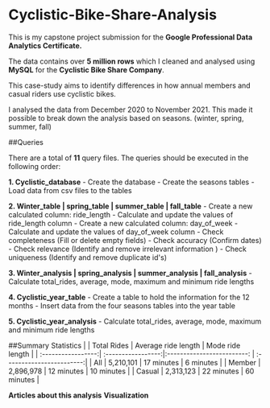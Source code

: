 # Cyclistic-Bike-Share-Analysis
This is my capstone project submission for the **Google Professional Data Analytics Certificate.** 

The data contains over **5 million rows** which I cleaned and analysed using **MySQL** for the **Cyclistic Bike Share Company**.

This case-study aims to identify differences in how annual members and casual riders use cyclistic bikes. 

I analysed the data from December 2020 to November 2021. 
This made it possible to break down the analysis based on seasons. (winter, spring, summer, fall)

##Queries

There are a total of **11** query files. 
The queries should be executed in the following order:

**1. Cyclistic_database**
	- Create the database
	- Create the seasons tables
	- Load data from csv files to the tables

**2. Winter_table | spring_table | summer_table | fall_table**
	- Create a new calculated column: ride_length
	- Calculate and update the values of ride_length column
	- Create a new calculated column: day_of_week 
	- Calculate and update the values of day_of_week column
	- Check completeness (Fill or delete empty fields)
	- Check accuracy (Confirm dates)
	- Check relevance (Identify and remove irrelevant information )
	- Check uniqueness (Identify and remove duplicate id's) 
		
**3. Winter_analysis | spring_analysis | summer_analysis | fall_analysis**
	- Calculate total_rides, average, mode, maximum and minimum ride lengths 
	
**4. Cyclistic_year_table**
	- Create a table to hold the information for the 12 months
	- Insert data from the four seasons tables into the year table
		
**5. Cyclistic_year_analysis**
	- Calculate total_rides, average, mode, maximum and minimum ride lengths 

##Summary Statistics
|                          |    Total Rides   | Average ride length |   Mode ride length  |
| :-----------------:| :-----------------:|:-------------------------: | :------------------------:|
|            All          |   5,210,101    |       17 minutes        |       6 minutes          |
|       Member    |   2,896,978    |       12 minutes        |       10 minutes        |
|        Casual       |   2,313,123    |       22 minutes        |        60 minutes       |
	
**Articles about this analysis** 
**Visualization**
